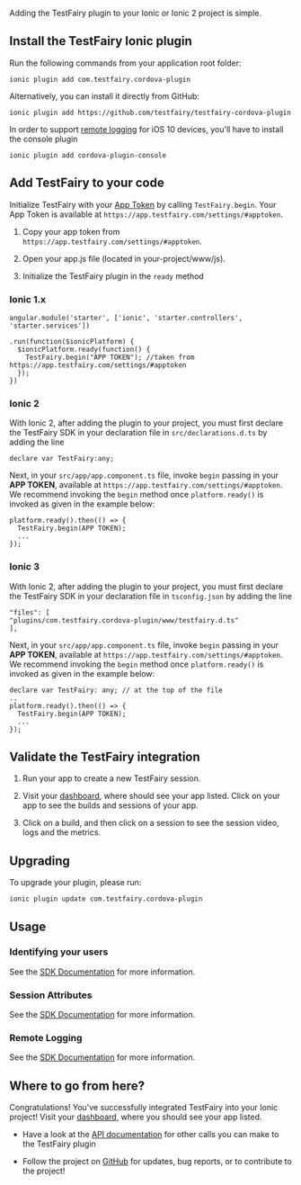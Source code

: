 Adding the TestFairy plugin to your Ionic or Ionic 2 project is simple.

## Install the TestFairy Ionic plugin

Run the following commands from your application root folder:

```
ionic plugin add com.testfairy.cordova-plugin
```

Alternatively, you can install it directly from GitHub:

```
ionic plugin add https://github.com/testfairy/testfairy-cordova-plugin
```

In order to support [remote logging](https://docs.testfairy.com/iOS_SDK/Remote_Logging.html) for iOS 10 devices, you'll have to install the console plugin

```
ionic plugin add cordova-plugin-console
```

## Add TestFairy to your code

Initialize TestFairy with your [App Token](https://app.testfairy.com/settings/#apptoken) by calling `TestFairy.begin`.
Your App Token is available at `https://app.testfairy.com/settings/#apptoken`.

1. Copy your app token from `https://app.testfairy.com/settings/#apptoken`.

2. Open your app.js file (located in your-project/www/js).

3. Initialize the TestFairy plugin in the `ready` method

### Ionic 1.x

```
angular.module('starter', ['ionic', 'starter.controllers', 'starter.services'])

.run(function($ionicPlatform) {
  $ionicPlatform.ready(function() {
    TestFairy.begin("APP TOKEN"); //taken from https://app.testfairy.com/settings/#apptoken
  });
})
```

### Ionic 2

With Ionic 2, after adding the plugin to your project, you must first declare the TestFairy SDK in your declaration file in `src/declarations.d.ts` by adding the line

```
declare var TestFairy:any;
```

Next, in your `src/app/app.component.ts` file, invoke `begin` passing in your **APP TOKEN**, available at `https://app.testfairy.com/settings/#apptoken`. We recommend invoking the `begin` method once `platform.ready()` is invoked as given in the example below:

```
platform.ready().then(() => {
  TestFairy.begin(APP TOKEN);
  ...
});
```

### Ionic 3

With Ionic 2, after adding the plugin to your project, you must first declare the TestFairy SDK in your declaration file in `tsconfig.json` by adding the line

```
"files": [
"plugins/com.testfairy.cordova-plugin/www/testfairy.d.ts"
],
```

Next, in your `src/app/app.component.ts` file, invoke `begin` passing in your **APP TOKEN**, available at `https://app.testfairy.com/settings/#apptoken`. We recommend invoking the `begin` method once `platform.ready()` is invoked as given in the example below:

```
declare var TestFairy: any; // at the top of the file
..
platform.ready().then(() => {
  TestFairy.begin(APP TOKEN);
  ...
});
```

## Validate the TestFairy integration

1. Run your app to create a new TestFairy session.

2. Visit your [dashboard](http://app.testfairy.com/), where should see your app listed. Click on your app to see the builds and sessions of your app.

3. Click on a build, and then click on a session to see the session video, logs and the metrics.

## Upgrading

To upgrade your plugin, please run:

```
ionic plugin update com.testfairy.cordova-plugin
```

## Usage

### Identifying your users

See the [SDK Documentation](https://docs.testfairy.com/SDK/Identifying_Your_Users.html#cordova) for more information.

### Session Attributes

See the [SDK Documentation](https://docs.testfairy.com/SDK/Session_Attributes.html#cordova) for more information.

### Remote Logging

See the [SDK Documentation](https://docs.testfairy.com/SDK/Remote_Logging.html#cordova) for more information.

## Where to go from here?

Congratulations! You've successfully integrated TestFairy into your Ionic project! Visit your [dashboard](http://app.testfairy.com/), where you should see your app listed.

* Have a look at the [API documentation](https://github.com/testfairy/testfairy-cordova-plugin/blob/master/www/testfairy.js) for other calls you can make to the TestFairy plugin

* Follow the project on [GitHub](https://github.com/testfairy/testfairy-cordova-plugin) for updates, bug reports, or to contribute to the project!
